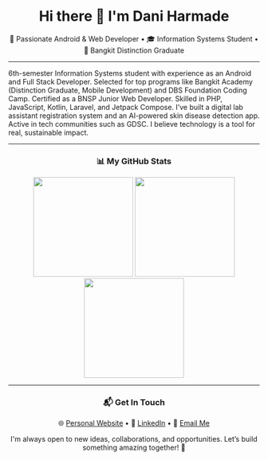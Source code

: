 <h1 align="center">Hi there 👋 I'm Dani Harmade</h1>

<p align="center">
🚀 Passionate Android & Web Developer • 🎓 Information Systems Student • 🏅 Bangkit Distinction Graduate
</p>

---

6th-semester Information Systems student with experience as an Android and Full Stack Developer. Selected for top programs like Bangkit Academy (Distinction Graduate, Mobile Development) and DBS Foundation Coding Camp. Certified as a BNSP Junior Web Developer. Skilled in PHP, JavaScript, Kotlin, Laravel, and Jetpack Compose. I’ve built a digital lab assistant registration system and an AI-powered skin disease detection app. Active in tech communities such as GDSC. I believe technology is a tool for real, sustainable impact.

---

<h3 align="center">📊 My GitHub Stats</h3>
<p align="center">
  <img height="200px" src="https://github-readme-stats-eight-theta.vercel.app/api?username=daniharmade&show_icons=true&hide_border=true&theme=tokyonight&bg_color=00000000&include_all_commits=true&count_private=true"/>
  <img height="200px" src="https://github-readme-stats.vercel.app/api/top-langs/?username=daniharmade&layout=compact&hide_border=true&theme=tokyonight&bg_color=00000000&langs_count=6&hide=jupyter%20notebook,tex,css,php&exclude_repo=Pacman-AI"/>
  <img height="200px" src="https://github-readme-streak-stats.herokuapp.com?user=daniharmade&theme=tokyonight&hide_border=true&background=00000000"/>
</p>

---

<h3 align="center">📬 Get In Touch</h3>

<p align="center">
🌐 <a href="https://daniharmade.github.io" target="_blank">Personal Website</a> • 
💼 <a href="https://www.linkedin.com/in/daniharmade/" target="_blank">LinkedIn</a> • 
📧 <a href="mailto:daniharmade@gmail.com">Email Me</a>
</p>

<p align="center">
I'm always open to new ideas, collaborations, and opportunities. Let’s build something amazing together! 🚀
</p>
